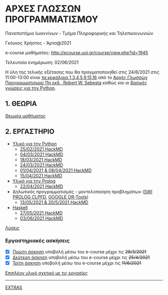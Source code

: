 # ΑΡΧΕΣ ΓΛΩΣΣΩΝ ΠΡΟΓΡΑΜΜΑΤΙΣΜΟΥ

Πανεπιστήμιο Ιωαννίνων - Τμήμα Πληροφορικής και Τηλεπικοινωνιών

Γκόγκος Χρήστος - Άρτα@2021

e-course μαθήματος: <http://ecourse.uoi.gr/course/view.php?id=1945>

Τελευταία ενημέρωση: 02/06/2021

<!-- Η ύλη της προόδου που θα πραγματοποιηθεί στις ~~14/5/2021 στις 11:00-12:00~~ είναι τα κεφάλαια 1,3,4,5,16 από το [Αρχές Γλωσσών Προγραμματισμού 11η εκδ., Robert W. Sebesta](https://www.mgiurdas.gr/biblia/arhes-glosson-programmatismoy-11i-ekdosi) καθώς και [βασικές γνώσεις για την Python](./pl/python/index.md). -->

Η ύλη της τελικής εξέτασης που θα πραγματοποιηθεί στις 24/6/2021 στις 11:00-13:00 είναι [τα κεφάλαια 1,3,4,5,9,15,16](./YLH_CPL.md) από το [Αρχές Γλωσσών Προγραμματισμού 11η εκδ., Robert W. Sebesta](https://www.mgiurdas.gr/biblia/arhes-glosson-programmatismoy-11i-ekdosi) καθώς και οι [βασικές γνώσεις για την Python](./pl/python/index.md).


## 1. ΘΕΩΡΙΑ

[Θεωρία μαθήματος](./theory.md)

## 2. ΕΡΓΑΣΤΗΡΙΟ

* [Υλικό για την Python](./pl/python/index.md) 
  * [25/02/2021 HackMD](https://hackmd.io/@cgogos/SkGKYH9Z_)
  * [04/03/2021 HackMD](https://hackmd.io/@cgogos/rySJ2Rcfd)
  * [18/03/2021 HackMD](https://hackmd.io/@cgogos/rkZ11fHmd)
  * [24/03/2021 HackMD](https://hackmd.io/@cgogos/S1EzDb6XO)
  * [01/04/2021 & 08/04/2021 HackMD](https://hackmd.io/@cgogos/ryNl-xTEd)
  * [15/04/2021 ΗackMD](https://hackmd.io/@cgogos/SyFOuha8O)
* [Υλικό για την Prolog](./pl/prolog/index.md)
  * [22/04/2021 HackMD](https://hackmd.io/@cgogos/SyojDoELu)
* Δηλωτικός προγραμματισμός - μοντελοποίηση προβλημάτων ([SWI PROLOG CLPFD](https://www.swi-prolog.org/man/clpfd.html), [GOOGLE OR-Tools](./tools/ortools/index.md))
  * [13/05/2021 & 20/5/2021 HackMD](https://hackmd.io/@cgogos/Byie_58_d)
* [Haskell](./pl/haskell/index.md)
  * [27/05/2021 HackMD](https://hackmd.io/@cgogos/ByTU9KjKd)
  * [03/06/2021 HackMD](https://hackmd.io/@cgogos/Hk547zS9d)

[Λύσεις](./sols.md)

### Εργαστηριακές ασκήσεις

- [x] [Πρώτη άσκηση](./resources/agp_assignment20210225.pdf) υποβολή μέσω του e-course μέχρι τις ~~28/3/2021~~
- [x] [Δεύτερη άσκηση](./resources/agp_assignment20210329.pdf) υποβολή μέσω του e-course μέχρι τις ~~25/4/2021~~
- [x] [Τρίτη άσκηση](./resources/agp_assignment20210515.pdf) υποβολή μέσω του e-course μέχρι τις ~~11/6/2021~~
   
[Επιπλέον υλικό σχετικό με τις εργασίες](./assignments/index.md)

<!-- ---

[Mini Challenge](./challenge/index.md) - προαιρετικό -->

---

[EXTRAS](./EXTRAS.md)